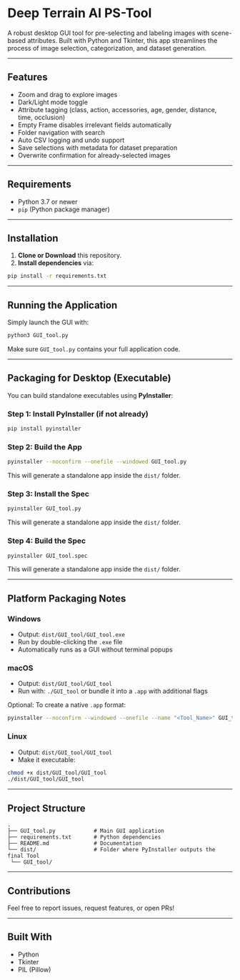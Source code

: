 #  Deep Terrain AI PS-Tool

A robust desktop GUI tool for pre-selecting and labeling images with scene-based attributes. Built with Python and Tkinter, this app streamlines the process of image selection, categorization, and dataset generation.

---

##  Features

-  Zoom and drag to explore images
-  Dark/Light mode toggle
-  Attribute tagging (class, action, accessories, age, gender, distance, time, occlusion)
-  Empty Frame disables irrelevant fields automatically
-  Folder navigation with search
-  Auto CSV logging and undo support
-  Save selections with metadata for dataset preparation
-  Overwrite confirmation for already-selected images

---

## Requirements

- Python 3.7 or newer
- `pip` (Python package manager)

---

##  Installation

1. **Clone or Download** this repository.
2. **Install dependencies** via:

```bash
pip install -r requirements.txt
```

---

##  Running the Application

Simply launch the GUI with:

```bash
python3 GUI_tool.py
```

Make sure `GUI_tool.py` contains your full application code.

---

##  Packaging for Desktop (Executable)

You can build standalone executables using **PyInstaller**:

### Step 1: Install PyInstaller (if not already)

```bash
pip install pyinstaller
```

### Step 2: Build the App

```bash
pyinstaller --noconfirm --onefile --windowed GUI_tool.py
```

This will generate a standalone app inside the `dist/` folder.


### Step 3: Install the Spec

```bash
pyinstaller GUI_tool.py
```

This will generate a standalone app inside the `dist/` folder.


### Step 4: Build the Spec

```bash
pyinstaller GUI_tool.spec
```

This will generate a standalone app inside the `dist/` folder.

---

##  Platform Packaging Notes

###  Windows

- Output: `dist/GUI_tool/GUI_tool.exe`
- Run by double-clicking the `.exe` file
- Automatically runs as a GUI without terminal popups

###  macOS

- Output: `dist/GUI_tool/GUI_tool`
- Run with: `./GUI_tool` or bundle it into a `.app` with additional flags

Optional: To create a native `.app` format:
```bash
pyinstaller --noconfirm --windowed --onefile --name "<Tool_Name>" GUI_tool.py
```

###  Linux

- Output: `dist/GUI_tool/GUI_tool`
- Make it executable:
```bash
chmod +x dist/GUI_tool/GUI_tool
./dist/GUI_tool/GUI_tool
```

---

##  Project Structure

```
.
├── GUI_tool.py            # Main GUI application
├── requirements.txt       # Python dependencies
├── README.md              # Documentation
└── dist/                  # Folder where PyInstaller outputs the final Tool
 └── GUI_tool/             
```

---

##  Contributions

Feel free to report issues, request features, or open PRs!

---

## Built With

- Python 
- Tkinter 
- PIL (Pillow) 

